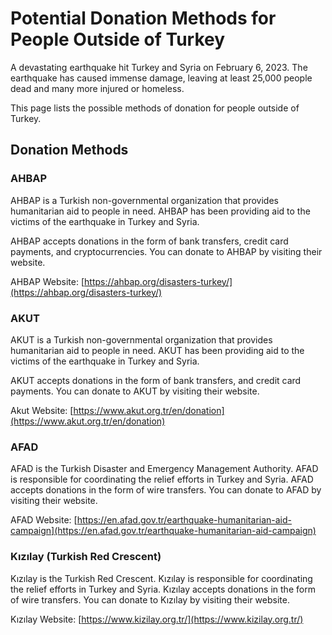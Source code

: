 # Potential Donation Methods for People Outside of Turkey

A devastating earthquake hit Turkey and Syria on February 6, 2023. The earthquake has caused immense damage, leaving at least 25,000 people dead and many more injured or homeless.

This page lists the possible methods of donation for people outside of Turkey.

## Donation Methods

### AHBAP

AHBAP is a Turkish non-governmental organization that provides humanitarian aid to people in need. AHBAP has been providing aid to the victims of the earthquake in Turkey and Syria.

AHBAP accepts donations in the form of bank transfers, credit card payments, and cryptocurrencies. You can donate to AHBAP by visiting their website.

AHBAP Website: [https://ahbap.org/disasters-turkey/](https://ahbap.org/disasters-turkey/)

### AKUT

AKUT is a Turkish non-governmental organization that provides humanitarian aid to people in need. AKUT has been providing aid to the victims of the earthquake in Turkey and Syria.

AKUT accepts donations in the form of bank transfers, and credit card payments. You can donate to AKUT by visiting their website.

Akut Website: [https://www.akut.org.tr/en/donation](https://www.akut.org.tr/en/donation)

### AFAD

AFAD is the Turkish Disaster and Emergency Management Authority. AFAD is responsible for coordinating the relief efforts in Turkey and Syria. AFAD accepts donations in the form of wire transfers. You can donate to AFAD by visiting their website.

AFAD Website: [https://en.afad.gov.tr/earthquake-humanitarian-aid-campaign](https://en.afad.gov.tr/earthquake-humanitarian-aid-campaign)

### Kızılay (Turkish Red Crescent)

Kızılay is the Turkish Red Crescent. Kızılay is responsible for coordinating the relief efforts in Turkey and Syria. Kızılay accepts donations in the form of wire transfers. You can donate to Kızılay by visiting their website.

Kızılay Website: [https://www.kizilay.org.tr/](https://www.kizilay.org.tr/)
